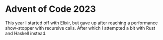 # Advent of Code 2023

This year I started off with Elixir, but gave up after reaching a performance show-stopper with recursive calls. After which I attempted a bit with Rust and Haskell instead.
